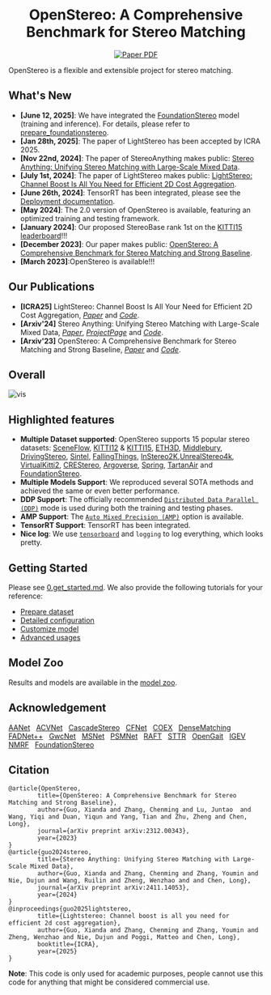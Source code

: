 <div align="center">
<!-- PROJECT LOGO -->
<h1 align="center">OpenStereo: A Comprehensive Benchmark for Stereo Matching</h1>
<a href="https://arxiv.org/abs/2312.00343"><img src='https://img.shields.io/badge/arXiv-OpenStereo-red' alt='Paper PDF'></a> 
</div>



OpenStereo is a flexible and extensible project for stereo matching.

## What's New
- **[June 12, 2025]**: We have integrated the [FoundationStereo](https://arxiv.org/abs/2501.09898) model (training and inference). For details, please refer to [prepare_foundationstereo](docs/prepare_foundationstereo.md).
- **[Jan 28th, 2025]**: The paper of LightStereo has been accepted by ICRA 2025.
- **[Nov 22nd, 2024]**: The paper of StereoAnything makes public: [Stereo Anything: Unifying Stereo Matching with Large-Scale Mixed Data](https://arxiv.org/abs/2411.14053).
- **[July 1st, 2024]**: The paper of LightStereo makes public: [LightStereo: Channel Boost Is All You Need for Efficient 2D Cost Aggregation](https://arxiv.org/abs/2406.19833).
- **[June 26th, 2024]**: TensorRT has been integrated, please see the [Deployment documentation](deploy/README.md).
- **[May 2024]**: The 2.0 version of OpenStereo is available, featuring an optimized training and testing framework.
- **[January 2024]**: Our proposed StereoBase rank 1st on the [KITTI15 leaderboard](https://www.cvlibs.net/datasets/kitti/eval_scene_flow.php?benchmark=stereo)!!!
- **[December 2023]**: Our paper makes public: [OpenStereo: A Comprehensive Benchmark for Stereo Matching and Strong Baseline](https://arxiv.org/abs/2312.00343).
- **[March 2023]**:OpenStereo is available!!!

## Our Publications
- **[ICRA25]** LightStereo: Channel Boost Is All Your Need for Efficient 2D Cost Aggregation, [*Paper*](https://arxiv.org/abs/2406.19833) and [*Code*](stereo/modeling/models/lightstereo).
- **[Arxiv'24]** Stereo Anything: Unifying Stereo Matching with Large-Scale Mixed Data, [*Paper*](https://arxiv.org/abs/2411.14053), [*ProjectPage*](https://xiandaguo.net/StereoAnything/) and [*Code*](docs/StereoAnything.md).
- **[Arxiv'23]** OpenStereo: A Comprehensive Benchmark for Stereo Matching and Strong Baseline,  [*Paper*](https://arxiv.org/abs/2312.00343) and [*Code*](cfgs/).

## Overall
![vis](misc/OpenStereo.png)
  
## Highlighted features
- **Multiple Dataset supported**: OpenStereo supports 15 popular stereo datasets: [SceneFlow](data/SceneFlow/README.md), [KITTI12](data/KITTI12/README.md) & [KITTI15](data/KITTI15/README.md), 
 [ETH3D](data/ETH3D/README.md), [Middlebury](data/Middlebury/README.md), [DrivingStereo](data/DrivingStereo/README.md), [Sintel](data/Sintel/README.md), [FallingThings](data/FallingThings/README.md), [InStereo2K](data/InStereo2K/README.md),[UnrealStereo4k](data/UnrealStereo4k/README.md), [VirtualKitti2](data/VirtualKitti2/README.md), [CREStereo](data/CREStereo/README.md), [Argoverse](data/Argoverse/README.md), [Spring](data/Spring/README.md), [TartanAir](data/TartanAir/README.md) and [FoundationStereo](data/FoundationStereo/README.md).
- **Multiple Models Support**: We reproduced several SOTA methods and achieved the same or even better performance. 
- **DDP Support**: The officially recommended [`Distributed Data Parallel (DDP)`](https://pytorch.org/tutorials/intermediate/ddp_tutorial.html) mode is used during both the training and testing phases.
- **AMP Support**: The [`Auto Mixed Precision (AMP)`](https://pytorch.org/tutorials/recipes/recipes/amp_recipe.html?highlight=amp) option is available.
- **TensorRT Support**: TensorRT has been integrated.
- **Nice log**: We use [`tensorboard`](https://pytorch.org/docs/stable/tensorboard.html) and `logging` to log everything, which looks pretty.


## Getting Started

Please see [0.get_started.md](docs/0.get_started.md). We also provide the following tutorials for your reference:
- [Prepare dataset](docs/2.prepare_dataset.md)
- [Detailed configuration](docs/3.detailed_config.md)
- [Customize model](docs/4.how_to_create_your_model.md)
- [Advanced usages](docs/5.advanced_usages.md) 

## Model Zoo
Results and models are available in the [model zoo](docs/1.model_zoo.md).


## Acknowledgement
[AANet](https://github.com/haofeixu/aanet) &nbsp; [ACVNet](https://github.com/gangweiX/ACVNet) &nbsp; [CascadeStereo](https://github.com/alibaba/cascade-stereo) &nbsp; [CFNet](https://github.com/gallenszl/CFNet) &nbsp; [COEX](https://github.com/antabangun/coex) &nbsp; [DenseMatching](https://github.com/DeepMotionAIResearch/DenseMatchingBenchmark) &nbsp; [FADNet++](https://github.com/HKBU-HPML/FADNet/tree/fadnet-pp) &nbsp; [GwcNet](https://github.com/xy-guo/GwcNet) &nbsp; [MSNet](https://github.com/cogsys-tuebingen/mobilestereonet) &nbsp; [PSMNet](https://github.com/JiaRenChang/PSMNet) &nbsp; [RAFT](https://github.com/princeton-vl/RAFT-Stereo) &nbsp; [STTR](https://github.com/mli0603/stereo-transformer) &nbsp; [OpenGait](https://github.com/ShiqiYu/OpenGait) &nbsp; [IGEV](https://github.com/gangweiX/IGEV/tree/main/IGEV-Stereo) &nbsp; [NMRF](https://github.com/aeolusguan/NMRF) &nbsp; [FoundationStereo](https://github.com/NVlabs/FoundationStereo) &nbsp;

## Citation
```
@article{OpenStereo,
        title={OpenStereo: A Comprehensive Benchmark for Stereo Matching and Strong Baseline},
        author={Guo, Xianda and Zhang, Chenming and Lu, Juntao  and Wang, Yiqi and Duan, Yiqun and Yang, Tian and Zhu, Zheng and Chen, Long},
        journal={arXiv preprint arXiv:2312.00343},
        year={2023}
}
@article{guo2024stereo,
        title={Stereo Anything: Unifying Stereo Matching with Large-Scale Mixed Data},
        author={Guo, Xianda and Zhang, Chenming and Zhang, Youmin and Nie, Dujun and Wang, Ruilin and Zheng, Wenzhao and and Chen, Long},
        journal={arXiv preprint arXiv:2411.14053},
        year={2024}
}
@inproceedings{guo2025lightstereo,
        title={Lightstereo: Channel boost is all you need for efficient 2d cost aggregation},
        author={Guo, Xianda and Zhang, Chenming and Zhang, Youmin and Zheng, Wenzhao and Nie, Dujun and Poggi, Matteo and Chen, Long},
        booktitle={ICRA},
        year={2025}
}
```
**Note**: This code is only used for academic purposes, people cannot use this code for anything that might be considered commercial use.
